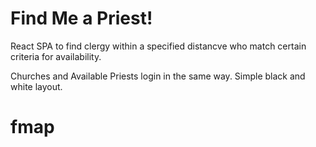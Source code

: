 # Find Me a Priest!

React SPA to find clergy within a specified distancve who match certain criteria for availability.

Churches and Available Priests login in the same way. Simple black and white layout.
# fmap
